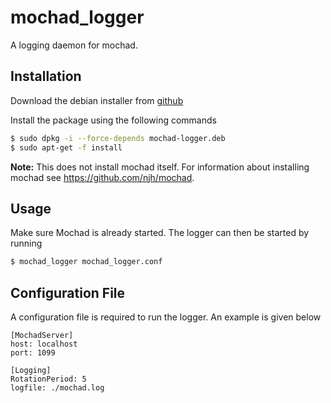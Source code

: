 mochad_logger
=============

A logging daemon for mochad.


Installation
------------
Download the debian installer from [github](https://github.com/mrdanbrooks/mochad_logger/releases/download/0.0.2/mochad-logger.deb)

Install the package using the following commands

```bash
$ sudo dpkg -i --force-depends mochad-logger.deb
$ sudo apt-get -f install
```

**Note:** This does not install mochad itself. For information about installing mochad see https://github.com/njh/mochad.



Usage
-----

Make sure Mochad is already started. The logger can then be started by running

```bash
$ mochad_logger mochad_logger.conf
```


Configuration File
------------------
A configuration file is required to run the logger. An example is given below

```
[MochadServer]
host: localhost
port: 1099

[Logging]
RotationPeriod: 5
logfile: ./mochad.log
```

